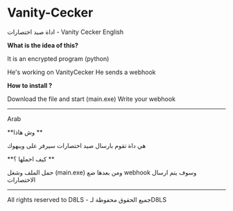 # Vanity-Cecker
اداة صيد اختصارات - Vanity Cecker
English

**What is the idea of ​​this?**</br>

It is an encrypted program (python)

He's working on VanityCecker He sends a webhook

**How to install ?**</br>

Download the file and start (main.exe) Write your webhook

----------------------------------------------------------------

Arab


**وش هاذا **</br>

هي داة تقوم بارسال صيد اختصارات سيرفر على ويبهوك 


**كيف احملها ؟ **</br>

حمل الملف وشغل (main.exe) ومن بعدها ضع webhook وسوف يتم ارسال الاختصارات





----------------------------------------------------------------


All rights reserved to D8LS - جميع الحقوق محفوظة لـD8LS
